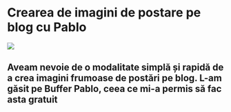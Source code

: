 # Crearea de imagini de postare pe blog cu Pablo

![](/images/imagini-cu-pablo.jpg)

## Aveam nevoie de o modalitate simplă și rapidă de a crea imagini frumoase de postări pe blog. L-am găsit pe Buffer Pablo, ceea ce mi-a permis să fac asta gratuit
